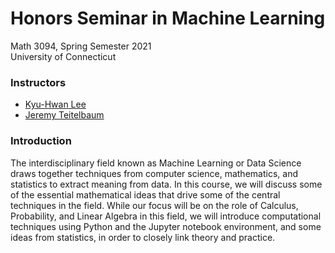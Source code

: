 # Honors Seminar in Machine Learning

Math 3094, Spring Semester 2021<br>
University of Connecticut<br>

### Instructors
- [Kyu-Hwan Lee](mailto:khlee@math.uconn.edu)
- [Jeremy Teitelbaum](mailto:jeremy.teitelbaum@uconn.edu)


### Introduction

The interdisciplinary field known as Machine Learning or Data Science draws
together techniques from computer science, mathematics, and statistics to 
extract meaning from data.  In this course, we will discuss some of the
essential mathematical ideas that drive some of the central techniques in the field.
While our focus will be on the role of Calculus, Probability, and Linear Algebra in this field,
we will introduce computational techniques using Python and the Jupyter notebook
environment, and some ideas from statistics, in order to closely link theory
and practice.






